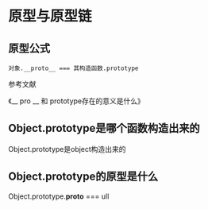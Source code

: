 # 原型与原型链

## 原型公式

```
对象.__proto__ === 其构造函数.prototype
```

参考文献

《__ pro __ 和 prototype存在的意义是什么》

## Object.prototype是哪个函数构造出来的

Object.prototype是object构造出来的

## Object.prototype的原型是什么

Object.prototype.__proto__ === ull

